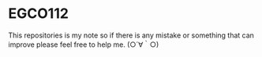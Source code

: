 # EGCO112
This repositories is my note so if there is any mistake or something that can improve please feel free to help me. (○´∀｀○)
